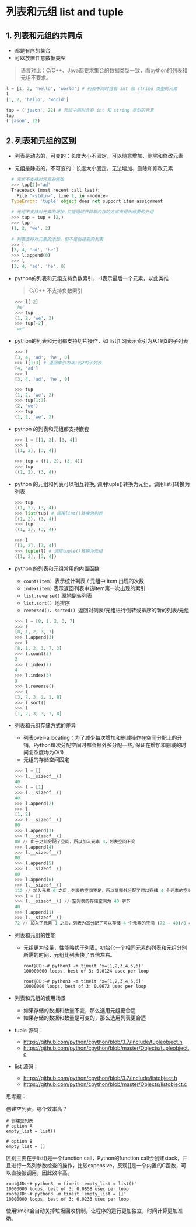 # 列表和元组 list and tuple

## 1. 列表和元组的共同点

- 都是有序的集合
- 可以放置任意数据类型

>  语言对比：C/C++、Java都要求集合的数据类型一致，而python的列表和元组不要求。

```python
l = [1, 2, 'hello', 'world'] # 列表中同时含有 int 和 string 类型的元素
l
[1, 2, 'hello', 'world']

tup = ('jason', 22) # 元组中同时含有 int 和 string 类型的元素
tup
('jason', 22)
```



## 2. 列表和元组的区别

- 列表是动态的，可变的：长度大小不固定，可以随意增加、删除和修改元素

- 元组是静态的，不可变的：长度大小固定，无法增加、删除和修改元素

```python
  # 元组不支持对元素的修改
  >>> tup[2]='ad'
  Traceback (most recent call last):
    File "<stdin>", line 1, in <module>
  TypeError: 'tuple' object does not support item assignment
  
  # 元组不支持对元素的增加,只能通过开辟新内存的方式来得到想要的元组
  >>> tup = tup + (2,)
  >>> tup
  (1, 2, 'we', 2)
  
  # 列表支持对元素的添加，但不是创建新的列表
  >>> l
  [3, 4, 'ad', 'he']
  >>> l.append(0)
  >>> l
  [3, 4, 'ad', 'he', 0]
```

- python的列表和元组支持负数索引，-1表示最后一个元素，以此类推

  > C/C++ 不支持负数索引

  ```python
  >>> l[-2]
  'he'
  >>> tup
  (1, 2, 'we', 2)
  >>> tup[-2]
  'we'
  ```

- python的列表和元组都支持切片操作，如 list[1:3]表示索引为从1到2的子列表

  ```python
  >>> l
  [3, 4, 'ad', 'he', 0]
  >>> l[1:3] # 返回索引为从1到2的子列表
  [4, 'ad']
  >>> l
  [3, 4, 'ad', 'he', 0]
  
  >>> tup
  (1, 2, 'we', 2)
  >>> tup[1:3]
  (2, 'we')
  >>> tup
  (1, 2, 'we', 2)
  ```

- python 的列表和元组都支持嵌套

  ```python
  >>> l = [[1, 2], [3, 4]]
  >>> l
  [[1, 2], [3, 4]]
  
  >>> tup = ((1, 2), (3, 4))
  >>> tup
  ((1, 2), (3, 4))
  ```

- python 的元组和列表可以相互转换, 调用tuple()转换为元组，调用list()转换为列表

  ```python
  >>> tup
  ((1, 2), (3, 4))
  >>> list(tup) # 调用list()转换为列表
  [(1, 2), (3, 4)]
  >>> tup
  ((1, 2), (3, 4))
  
  >>> l
  [[1, 2], [3, 4]]
  >>> tuple(l) # 调用tuple()转换为元组
  ([1, 2], [3, 4])
  ```

- python 的列表和元组常用的内置函数

  - `count(item) `表示统计列表 / 元组中 item 出现的次数
  - `index(item)` 表示返回列表中该item第一次出现的索引
  - `list.reverse()` 原地倒转列表
  - `list.sort() `地排序
  - `reversed()`、`sorted() `返回对列表/元组进行倒转或排序的新的列表/元组

  ```python
  >>> l = [8, 1, 2, 3, 7]
  >>> l
  [8, 1, 2, 3, 7]
  >>> l.append(3)
  >>> l
  [8, 1, 2, 3, 7, 3]
  >>> l.count(3)
  2
  >>> l.index(7)
  4
  >>> l.index(3)
  3
  >>> l.reverse()
  >>> l
  [3, 7, 3, 2, 1, 8]
  >>> l.sort()
  >>> l
  [1, 2, 3, 3, 7, 8]
  
  ```

- 列表和元组存储方式的差异

  - 列表over-allocating：为了减少每次增加和删减操作在空间分配上的开销，Python每次分配空间时都会额外多分配一些, 保证在增加和删减的时间复杂度均为O(1)
  - 元组的存储空间固定

  ```python
  >>> l = []
  >>> l.__sizeof__()
  40
  >>> l = [1]
  >>> l.__sizeof__()
  48
  >>> l.append(2)
  >>> l
  [1, 2]
  >>> l.__sizeof__()
  80
  >>> l.append(3)
  >>> l.__sizeof__() 
  80 // 由于之前分配了空间，所以加入元素 3，列表空间不变
  >>> l.append(4)
  >>> l.__sizeof__()
  80
  >>> l.append(5)
  >>> l.__sizeof__()
  80
  >>> l.append(6)
  >>> l.__sizeof__()
  112 // 加入元素 6 之后，列表的空间不足，所以又额外分配了可以存储 4 个元素的空间
  >>> l = []
  >>> l.__sizeof__() // 空列表的存储空间为 40 字节
  40
  >>> l.append(1)
  >>> l.__sizeof__()
  72 // 加入了元素 1 之后，列表为其分配了可以存储 4 个元素的空间 (72 - 40)/8 = 4
  ```

- 列表和元组的性能

  - 元组更为轻量，性能略优于列表。初始化一个相同元素的列表和元组分别所需的时间，元组比列表快了五倍左右。

    ```shell
    root@JD:~# python3 -m timeit 'x=(1,2,3,4,5,6)'
    100000000 loops, best of 3: 0.0124 usec per loop
    
    root@JD:~# python3 -m timeit 'x=[1,2,3,4,5,6]'
    10000000 loops, best of 3: 0.0672 usec per loop
    ```

- 列表和元组的使用场景

  - 如果存储的数据和数量不变，那么选用元组更合适
  - 如果存储的数据和数量是可变的，那么选用列表更合适

- tuple 源码： 

  - https://github.com/python/cpython/blob/3.7/Include/tupleobject.h
  - https://github.com/python/cpython/blob/master/Objects/tupleobject.c

- list 源码：

  - https://github.com/python/cpython/blob/3.7/Include/listobject.h
  - https://github.com/python/cpython/blob/master/Objects/listobject.c



思考题：

创建空列表，哪个效率高？

```
# 创建空列表
# option A
empty_list = list()

# option B
empty_list = []
```

区别主要在于list()是一个function call，Python的function call会创建stack，并且进行一系列参数检查的操作，比较expensive，反观[]是一个内置的C函数，可以直接被调用，因此效率高。

```
root@JD:~# python3 -m timeit 'empty_list = list()'
10000000 loops, best of 3: 0.0858 usec per loop
root@JD:~# python3 -m timeit 'empty_list = []'
10000000 loops, best of 3: 0.0233 usec per loop
```

使用timeit会自动关掉垃圾回收机制，让程序的运行更加独立，时间计算更加准确。



